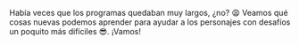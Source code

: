 Había veces que los programas quedaban muy largos, ¿no? :weary: Veamos qué cosas nuevas podemos aprender para ayudar a los personajes con desafíos un poquito más difíciles :sunglasses:. ¡Vamos!